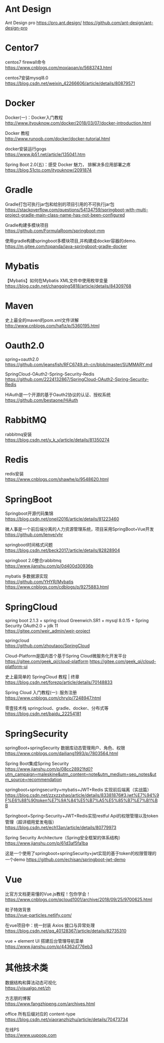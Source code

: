 # Ant Design
Ant Design pro
https://pro.ant.design/
https://github.com/ant-design/ant-design-pro

# Centor7
centos7 firewall命令<br>
https://www.cnblogs.com/moxiaoan/p/5683743.html

centos7安装mysql8.0<br>
https://blog.csdn.net/weixin_42266606/article/details/80879571

# Docker
Docker(一)：Docker入门教程<br>
http://www.ityouknow.com/docker/2018/03/07/docker-introduction.html

Docker 教程<br>
http://www.runoob.com/docker/docker-tutorial.html

docker安装运行gogs<br>
https://www.jb51.net/article/135041.htm

Spring Boot 2.0(五)：感受 Docker 魅力， 排解决多应用部署之疼<br>
https://blog.51cto.com/ityouknow/2091874

# Gradle
Gradle打包可执行jar包和给别的项目引用的不可执行jar包<br>
https://stackoverflow.com/questions/54134759/springboot-with-multi-project-gradle-main-class-name-has-not-been-configured

Gradle构建多模块项目<br>
https://github.com/FormulaRoom/springboot-mm

使用gradle构建springboot多模块项目,并构建成docker容器的demo.<br>
https://m.gitee.com/topanda/java-springboot-gradle-docker

# Mybatis
【Mybatis】如何在Mybatis XML文件中使用枚举变量<br>
https://blog.csdn.net/changqing5818/article/details/84309768

# Maven
史上最全的maven的pom.xml文件详解<br>
http://www.cnblogs.com/hafiz/p/5360195.html

# Oauth2.0
spring+oauth2.0<br>
https://github.com/jeansfish/RFC6749.zh-cn/blob/master/SUMMARY.md

SpringCloud-OAuth2-Spring-Security-Redis<br>
https://github.com/2224132867/SpringCloud-OAuth2-Spring-Security-Redis

HiAuth是一个开源的基于Oauth2协议的认证、授权系统<br>
https://github.com/bestaone/HiAuth

# RabbitMQ
rabbitmq安装<br>
https://blog.csdn.net/y_k_y/article/details/81350274

# Redis
redis安装<br>
https://www.cnblogs.com/shawhe/p/9548620.html

# SpringBoot
Springboot开源代码集锦<br>
https://blog.csdn.net/oneil2016/article/details/81223460

微人事是一个前后端分离的人力资源管理系统，项目采用SpringBoot+Vue开发<br>
https://github.com/lenve/vhr

springboot时间格式问题<br>
https://blog.csdn.net/beck2017/article/details/82828904

springboot 2.0整合rabbitmq<br>
https://www.jianshu.com/p/0d400d30936b

mybatis 多数据源实现<br>
https://github.com/YHYR/Mybatis<br>
https://www.cnblogs.com/cdblogs/p/9275883.html

# SpringCloud
spring boot 2.1.3 + spring cloud Greenwich.SR1 + mysql 8.0.15 + Spring Security OAuth2.0 + jdk 11<br>
https://gitee.com/weir_admin/weir-project

springcloud<br>
https://github.com/zhoutaoo/SpringCloud

Cloud-Platform是国内首个基于Spring Cloud微服务化开发平台<br>
https://gitee.com/geek_qi/cloud-platform
https://gitee.com/geek_qi/cloud-platform-ui

史上最简单的 SpringCloud 教程 | 终章<br>
https://blog.csdn.net/forezp/article/details/70148833

Spring Cloud 入门教程(一): 服务注册<br>
https://www.cnblogs.com/chry/p/7248947.html

零壹技术栈 springcloud、gradle、docker、分布式等<br>
https://blog.csdn.net/baidu_22254181

# SpringSecurity
springBoot+springSecurity 数据库动态管理用户、角色、权限<br>
https://www.cnblogs.com/dailiang1993/p/7803564.html

Spring Boot集成Spring Security<br>
https://www.jianshu.com/p/08cc28921fd0?utm_campaign=maleskine&utm_content=note&utm_medium=seo_notes&utm_source=recommendation

springboot+springsecurity+mybatis+JWT+Redis 实现前后端离（实战篇）<br>
https://blog.csdn.net/zzxzzxhao/article/details/83381876#3.jwt%E7%94%9F%E6%88%90token%E7%9A%84%E5%B7%A5%E5%85%B7%E7%B1%BB

Springboot+Spring-Security+JWT+Redis实现restful Api的权限管理以及token管理（超详细用爱发电版）<br>
https://blog.csdn.net/ech13an/article/details/80779973

Spring Security Architecture（Spring安全框架的体系结构）<br>
https://www.jianshu.com/p/61d3af5fa1ba

这是一个使用了springboot+springSecurity+jwt实现的基于token的权限管理的一个demo
https://github.com/echisan/springboot-jwt-demo

# Vue
比官方文档更易懂的Vue.js教程！包你学会！<br>
https://www.cnblogs.com/qcloud1001/archive/2018/09/25/9700625.html

粒子特效背景<br>
https://vue-particles.netlify.com/

在vue项目中：统一封装 Axios 接口与异常处理<br>
https://blog.csdn.net/qq_40128367/article/details/82735310

vue + element UI 搭建后台管理导航菜单<br>
https://www.jianshu.com/p/44362d776eb3

# 其他技术类
数据结构和算法动态可视化<br>
https://visualgo.net/zh

方志朋的博客<br>
https://www.fangzhipeng.com/archives.html

office 所有后缀对应的 content-type<br>
https://blog.csdn.net/xiaoranzhizhu/article/details/70473734

在线PS<br>
https://www.uupoop.com
